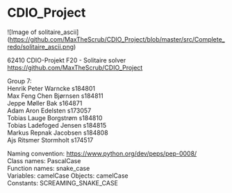 # CDIO_Project

![Image of solitaire_ascii]
(https://github.com/MaxTheScrub/CDIO_Project/blob/master/src/Complete_redo/solitaire_ascii.png)



62410 CDIO-Projekt F20 - Solitaire solver
https://github.com/MaxTheScrub/CDIO_Project 

Group 7:                                    
Henrik Peter Warncke s184801                
Max Feng Chen Bjørnsen s184811              
Jeppe Møller Bak s164871                    
Adam Aron Edelsten s173057                  
Tobias Lauge Borgstrøm s184810              
Tobias Ladefoged Jensen s184815             
Markus Repnak Jacobsen s184808              
Ajs Ritsmer Stormholt s174517               

Naming convention: https://www.python.org/dev/peps/pep-0008/                       
Class names: PascalCase                         
Function names: snake_case                       
Variables: camelCase
Objects: camelCase                        
Constants: SCREAMING_SNAKE_CASE 
